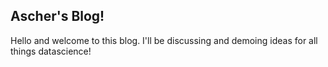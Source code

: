 ## Ascher's Blog!

Hello and welcome to this blog. I'll be discussing and demoing ideas for all things datascience!
